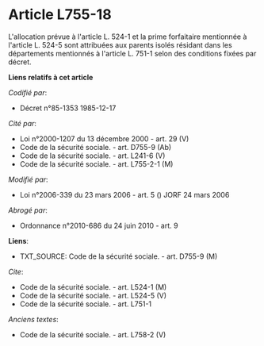 # Article L755-18

L'allocation prévue à l'article L. 524-1 et la prime forfaitaire mentionnée à l'article L. 524-5 sont attribuées aux parents
isolés résidant dans les départements mentionnés à l'article L. 751-1 selon des conditions fixées par décret.

**Liens relatifs à cet article**

_Codifié par_:

  - Décret n°85-1353 1985-12-17

_Cité par_:

  - Loi n°2000-1207 du 13 décembre 2000 - art. 29 (V)
  - Code de la sécurité sociale. - art. D755-9 (Ab)
  - Code de la sécurité sociale. - art. L241-6 (V)
  - Code de la sécurité sociale. - art. L755-2-1 (M)

_Modifié par_:

  - Loi n°2006-339 du 23 mars 2006 - art. 5 () JORF 24 mars 2006

_Abrogé par_:

  - Ordonnance n°2010-686 du 24 juin 2010 - art. 9

**Liens**:

  - TXT_SOURCE: Code de la sécurité sociale. - art. D755-9 (M)

_Cite_:

  - Code de la sécurité sociale. - art. L524-1 (M)
  - Code de la sécurité sociale. - art. L524-5 (V)
  - Code de la sécurité sociale. - art. L751-1

_Anciens textes_:

  - Code de la sécurité sociale. - art. L758-2 (V)
